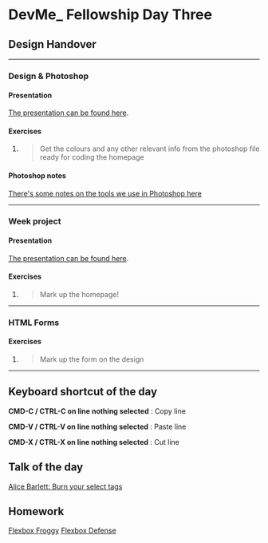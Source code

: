 # DevMe_ Fellowship Day Three
## Design Handover

---

### Design & Photoshop

#### Presentation

[The presentation can be found here](https://gitpitch.com/develop-me/fellowship-wk1-beg-html-css?p=day03/01DesignPhotoshop).

#### Exercises

1. > Get the colours and any other relevant info from the photoshop file ready for coding the homepage

#### Photoshop notes

[There's some notes on the tools we use in Photoshop here](photoshopNotes)

---

### Week project

#### Presentation

[The presentation can be found here](https://gitpitch.com/develop-me/fellowship-wk1-beg-html-css?p=day03/02Project).

#### Exercises

1. > Mark up the homepage!

---

### HTML Forms

<!-- #### Presentation

[The presentation can be found here](https://gitpitch.com/develop-me/fellowship-wk1-beg-html-css/newSyl?p=day02/03CSSboxModel#/). -->

#### Exercises

1. > Mark up the form on the design

---


## Keyboard shortcut of the day

**CMD-C / CTRL-C on line nothing selected** : Copy line

**CMD-V / CTRL-V on line nothing selected** : Paste line

**CMD-X / CTRL-X on line nothing selected** : Cut line

## Talk of the day

[Alice Barlett: Burn your select tags](https://www.youtube.com/watch?v=CUkMCQR4TpY)

## Homework

[Flexbox Froggy](http://flexboxfroggy.com/)
[Flexbox Defense](http://www.flexboxdefense.com/)



